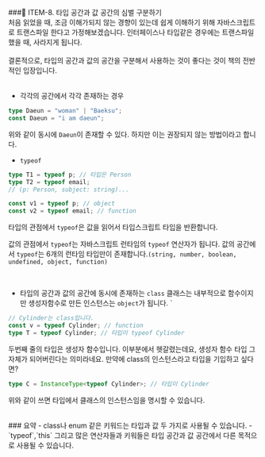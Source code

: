 ###📌 ITEM-8. 타입 공간과 값 공간의 심벌 구분하기
<br>
처음 읽었을 때, 조금 이해가되지 않는 경향이 있는데 쉽게 이해하기 위해 자바스크립트로 트랜스파일 한다고 가정해보겠습니다. 인터페이스나 타입같은 경우에는 트랜스파일 했을 때, 사라지게 됩니다.
<br>
<br>
결론적으로, 타입의 공간과 값의 공간을 구분해서 사용하는 것이 좋다는 것이 책의 전반적인 입장입니다.
<br>
<br>

- 각각의 공간에서 각각 존재하는 경우

```typescript
type Daeun = "woman" | "Baeksu";
const Daeun = "i am daeun";
```

위와 같이 동시에 `Daeun`이 존재할 수 있다. 하지만 이는 권장되지 않는 방법이라고 합니다.
<br>

- `typeof`

```typescript
type T1 = typeof p; // 타입은 Person
type T2 = typeof email;
// (p: Person, subject: string)...

const v1 = typeof p; // object
const v2 = typeof email; // function
```

타입의 관점에서 `typeof`은 값을 읽어서 타입스크립트 타입을 반환합니다.

값의 관점에서 `typeof`는 자바스크립트 런타임의 `typeof` 연산자가 됩니다. 값의 공간에서 `typeof`는 6개의 런타임 타입만이 존재합니다.`(string, number, boolean, undefined, object, function)`

<br>

- 타입의 공간과 값의 공간에 동시에 존재하는 `class`
  클래스는 내부적으로 함수이지만 생성자함수로 만든 인스턴스는 `object`가 됩니다.
  `

```typescript
// Cylinder는 class입니다.
const v = typeof Cylinder; // function
type T = typeof Cylinder; // 타입이 typeof Cylinder
```

두번째 줄의 타입은 생성자 함수입니다. 이부분에서 헷갈렸는데요, 생성자 함수 타입 그자체가 되어버린다는 의미라네요.
만약에 class의 인스턴스라고 타입을 기입하고 싶다면?

```typescript
type C = InstanceType<typeof Cylinder>; // 타입이 Cylinder
```

위와 같이 쓰면 타입에서 클래스의 인스턴스임을 명시할 수 있습니다.

<br>
### 요약
- class나 enum 같은 키워드는 타입과 값 두 가지로 사용될 수 있습니다.
- `typeof`,`this` 그리고 많은 연산자들과 키워들은 타입 공간과 값 공간에서 다른 목적으로 사용될 수 있습니다.
